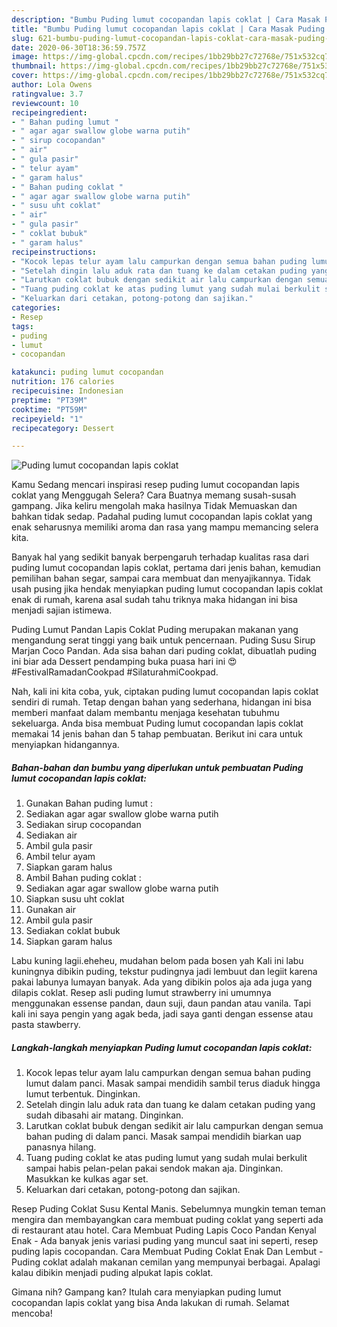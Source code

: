 ```yaml
---
description: "Bumbu Puding lumut cocopandan lapis coklat | Cara Masak Puding lumut cocopandan lapis coklat Yang Lezat"
title: "Bumbu Puding lumut cocopandan lapis coklat | Cara Masak Puding lumut cocopandan lapis coklat Yang Lezat"
slug: 621-bumbu-puding-lumut-cocopandan-lapis-coklat-cara-masak-puding-lumut-cocopandan-lapis-coklat-yang-lezat
date: 2020-06-30T18:36:59.757Z
image: https://img-global.cpcdn.com/recipes/1bb29bb27c72768e/751x532cq70/puding-lumut-cocopandan-lapis-coklat-foto-resep-utama.jpg
thumbnail: https://img-global.cpcdn.com/recipes/1bb29bb27c72768e/751x532cq70/puding-lumut-cocopandan-lapis-coklat-foto-resep-utama.jpg
cover: https://img-global.cpcdn.com/recipes/1bb29bb27c72768e/751x532cq70/puding-lumut-cocopandan-lapis-coklat-foto-resep-utama.jpg
author: Lola Owens
ratingvalue: 3.7
reviewcount: 10
recipeingredient:
- " Bahan puding lumut "
- " agar agar swallow globe warna putih"
- " sirup cocopandan"
- " air"
- " gula pasir"
- " telur ayam"
- " garam halus"
- " Bahan puding coklat "
- " agar agar swallow globe warna putih"
- " susu uht coklat"
- " air"
- " gula pasir"
- " coklat bubuk"
- " garam halus"
recipeinstructions:
- "Kocok lepas telur ayam lalu campurkan dengan semua bahan puding lumut dalam panci. Masak sampai mendidih sambil terus diaduk hingga lumut terbentuk. Dinginkan."
- "Setelah dingin lalu aduk rata dan tuang ke dalam cetakan puding yang sudah dibasahi air matang. Dinginkan."
- "Larutkan coklat bubuk dengan sedikit air lalu campurkan dengan semua bahan puding di dalam panci. Masak sampai mendidih biarkan uap panasnya hilang."
- "Tuang puding coklat ke atas puding lumut yang sudah mulai berkulit sampai habis pelan-pelan pakai sendok makan aja. Dinginkan. Masukkan ke kulkas agar set."
- "Keluarkan dari cetakan, potong-potong dan sajikan."
categories:
- Resep
tags:
- puding
- lumut
- cocopandan

katakunci: puding lumut cocopandan 
nutrition: 176 calories
recipecuisine: Indonesian
preptime: "PT39M"
cooktime: "PT59M"
recipeyield: "1"
recipecategory: Dessert

---
```



![Puding lumut cocopandan lapis coklat](https://img-global.cpcdn.com/recipes/1bb29bb27c72768e/751x532cq70/puding-lumut-cocopandan-lapis-coklat-foto-resep-utama.jpg)

Kamu Sedang mencari inspirasi resep puding lumut cocopandan lapis coklat yang Menggugah Selera? Cara Buatnya memang susah-susah gampang. Jika keliru mengolah maka hasilnya Tidak Memuaskan dan bahkan tidak sedap. Padahal puding lumut cocopandan lapis coklat yang enak seharusnya memiliki aroma dan rasa yang mampu memancing selera kita.

Banyak hal yang sedikit banyak berpengaruh terhadap kualitas rasa dari puding lumut cocopandan lapis coklat, pertama dari jenis bahan, kemudian pemilihan bahan segar, sampai cara membuat dan menyajikannya. Tidak usah pusing jika hendak menyiapkan puding lumut cocopandan lapis coklat enak di rumah, karena asal sudah tahu triknya maka hidangan ini bisa menjadi sajian istimewa.

Puding Lumut Pandan Lapis Coklat Puding merupakan makanan yang mengandung serat tinggi yang baik untuk pencernaan. Puding Susu Sirup Marjan Coco Pandan. Ada sisa bahan dari puding coklat, dibuatlah puding ini biar ada Dessert pendamping buka puasa hari ini 😍 #FestivalRamadanCookpad #SilaturahmiCookpad.


Nah, kali ini kita coba, yuk, ciptakan puding lumut cocopandan lapis coklat sendiri di rumah. Tetap dengan bahan yang sederhana, hidangan ini bisa memberi manfaat dalam membantu menjaga kesehatan tubuhmu sekeluarga. Anda bisa membuat Puding lumut cocopandan lapis coklat memakai 14 jenis bahan dan 5 tahap pembuatan. Berikut ini cara untuk menyiapkan hidangannya.

<!--inarticleads1-->

##### Bahan-bahan dan bumbu yang diperlukan untuk pembuatan Puding lumut cocopandan lapis coklat:

1. Gunakan  Bahan puding lumut :
1. Sediakan  agar agar swallow globe warna putih
1. Sediakan  sirup cocopandan
1. Sediakan  air
1. Ambil  gula pasir
1. Ambil  telur ayam
1. Siapkan  garam halus
1. Ambil  Bahan puding coklat :
1. Sediakan  agar agar swallow globe warna putih
1. Siapkan  susu uht coklat
1. Gunakan  air
1. Ambil  gula pasir
1. Sediakan  coklat bubuk
1. Siapkan  garam halus


Labu kuning lagii.eheheu, mudahan belom pada bosen yah Kali ini labu kuningnya dibikin puding, tekstur pudingnya jadi lembuut dan legiit karena pakai labunya lumayan banyak. Ada yang dibikin polos aja ada juga yang dilapis coklat. Resep asli puding lumut strawberry ini umumnya menggunakan essense pandan, daun suji, daun pandan atau vanila. Tapi kali ini saya pengin yang agak beda, jadi saya ganti dengan essense atau pasta stawberry. 

<!--inarticleads2-->

##### Langkah-langkah menyiapkan Puding lumut cocopandan lapis coklat:

1. Kocok lepas telur ayam lalu campurkan dengan semua bahan puding lumut dalam panci. Masak sampai mendidih sambil terus diaduk hingga lumut terbentuk. Dinginkan.
1. Setelah dingin lalu aduk rata dan tuang ke dalam cetakan puding yang sudah dibasahi air matang. Dinginkan.
1. Larutkan coklat bubuk dengan sedikit air lalu campurkan dengan semua bahan puding di dalam panci. Masak sampai mendidih biarkan uap panasnya hilang.
1. Tuang puding coklat ke atas puding lumut yang sudah mulai berkulit sampai habis pelan-pelan pakai sendok makan aja. Dinginkan. Masukkan ke kulkas agar set.
1. Keluarkan dari cetakan, potong-potong dan sajikan.


Resep Puding Coklat Susu Kental Manis. Sebelumnya mungkin teman teman mengira dan membayangkan cara membuat puding coklat yang seperti ada di restaurant atau hotel. Cara Membuat Puding Lapis Coco Pandan Kenyal Enak - Ada banyak jenis variasi puding yang muncul saat ini seperti, resep puding lapis cocopandan. Cara Membuat Puding Coklat Enak Dan Lembut - Puding coklat adalah makanan cemilan yang mempunyai berbagai. Apalagi kalau dibikin menjadi puding alpukat lapis coklat. 

Gimana nih? Gampang kan? Itulah cara menyiapkan puding lumut cocopandan lapis coklat yang bisa Anda lakukan di rumah. Selamat mencoba!
